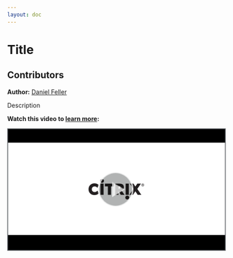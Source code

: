 ```yaml
---
layout: doc
---
```

# Title

## Contributors

**Author:** [Daniel Feller](https://twitter.com/djfeller)

Description

**Watch this video to [learn more](https://www.youtube.com/watch?v=ID):**

[![TOTP Tech Insight](/en-us/tech-zone/learn/media/shared_video-placeholder.png)](https://www.youtube.com/watch?v=ID)
